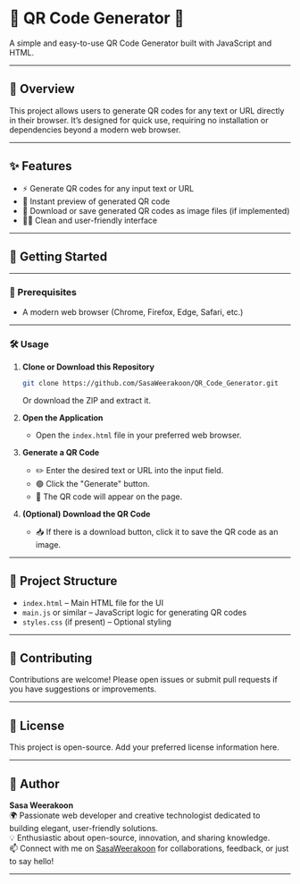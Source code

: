 # 📱 QR Code Generator 🚀

A simple and easy-to-use QR Code Generator built with JavaScript and HTML.

---

## 📝 Overview

This project allows users to generate QR codes for any text or URL directly in their browser. It’s designed for quick use, requiring no installation or dependencies beyond a modern web browser.

---

## ✨ Features

- ⚡ Generate QR codes for any input text or URL
- 👀 Instant preview of generated QR code
- 💾 Download or save generated QR codes as image files (if implemented)
- 🧑‍💻 Clean and user-friendly interface

---

## 🚀 Getting Started

---

### 🔧 Prerequisites

- A modern web browser (Chrome, Firefox, Edge, Safari, etc.)

---

### 🛠️ Usage

1. **Clone or Download this Repository**
   ```sh
   git clone https://github.com/SasaWeerakoon/QR_Code_Generator.git
   ```
   Or download the ZIP and extract it.

2. **Open the Application**
   - Open the `index.html` file in your preferred web browser.

3. **Generate a QR Code**
   - ✏️ Enter the desired text or URL into the input field.
   - 🟢 Click the "Generate" button.
   - 📲 The QR code will appear on the page.

4. **(Optional) Download the QR Code**
   - 📥 If there is a download button, click it to save the QR code as an image.

---

## 📁 Project Structure

- `index.html` – Main HTML file for the UI
- `main.js` or similar – JavaScript logic for generating QR codes
- `styles.css` (if present) – Optional styling

---

## 🤝 Contributing

Contributions are welcome! Please open issues or submit pull requests if you have suggestions or improvements.

---

## 📝 License

This project is open-source. Add your preferred license information here.

---

## 👤 Author

**Sasa Weerakoon**  
🌍 Passionate web developer and creative technologist dedicated to building elegant, user-friendly solutions.  
💡 Enthusiastic about open-source, innovation, and sharing knowledge.  
📫 Connect with me on [SasaWeerakoon](https://github.com/SasaWeerakoon) for collaborations, feedback, or just to say hello!

---
